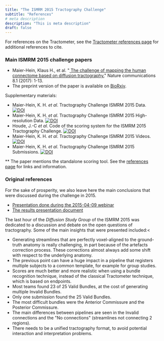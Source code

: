 ```yaml
---
title: "The ISMRM 2015 Tractography Challenge"
subtitle: "References"
# meta description
description: "This is meta description"
draft: false
---
```



For references on the Tractometer, see the <a href="/tractometer/references">Tractometer references page</a> for additional references to cite.

### Main ISMRM 2015 challenge papers

<ul>
    <li> Maier-Hein, Klaus H., et al. "<a href="https://www.nature.com/articles/s41467-017-01285-x?report=reader" target="_blank">
      The challenge of mapping the human connectome based on diffusion tractography.</a>" Nature communications 8.1 (2017): 1-13.</li>
    <li> The preprint version of the paper is available on <a href="http://www.biorxiv.org/content/early/2016/11/21/084137" target="_blank">BioRxiv</a>.</li>
</ul>

Supplementary materials:

<ul>
    <li> Maier-Hein, K. H. <i>et al</i>. Tractography Challenge ISMRM 2015 Data.
      <a href="https://doi.org/10.5281/zenodo.572345"><img src="https://zenodo.org/badge/DOI/10.5281/zenodo.572345.svg" alt="DOI"></a></li>
    <li> Maier-Hein, K. H. <i>et al</i>. Tractography Challenge ISMRM 2015 High-resolution Data.
      <a href="https://doi.org/10.5281/zenodo.579933"><img src="https://zenodo.org/badge/DOI/10.5281/zenodo.579933.svg" alt="DOI"></a></li>
    <li> Houde, J.-C <i>et al</i>. Code of the scoring system for the ISMRM 2015 Tractography Challenge.
      <a href="https://doi.org/10.5281/zenodo.810130"><img src="https://zenodo.org/badge/DOI/10.5281/zenodo.810130.svg" alt="DOI"></a></li>
    <li> Maier-Hein, K. H. <i>et al</i>. Tractography Challenge ISMRM 2015 Videos.
      <a href="https://doi.org/10.5281/zenodo.580067"><img src="https://zenodo.org/badge/DOI/10.5281/zenodo.580067.svg" alt="DOI"></a></li>
    <li> Maier-Hein, K. H. <i>et al</i>. Tractography Challenge ISMRM 2015 Submissions.
      <a href="https://doi.org/10.5281/zenodo.840086"><img src="https://zenodo.org/badge/DOI/10.5281/zenodo.840086.svg" alt="DOI"></a></li>
</ul>


** The paper mentions the standalone scoring tool. See the <a href="tractometer/references">references page</a> for links and information.

### Original references

For the sake of prosperity, we also leave here the main conclusions that were discussed during the challenge in 2015.

<ul>
    <li><a href="{% static 'papers/challenge_webinar_presentation.pdf' %}">Presentation done during the 2015-04-09 webinar</a></li>
    <li><a href="{{ DOWNLOAD_URL }}downloads/ismrm_presentation/Challenge_ResultTractometer_updated_for_pdf_generation.pdf">
  The results presentation document</a> </li>
</ul>

The last hour of the <i>Diffusion Study Group</i> of the ISMRM 2015 was dedicated to a discussion and debate on the open questions of tractography. Some of the main insights that were presented included:<

<ul>
    <li> Generating streamlines that are perfectly voxel-aligned to the ground-truth anatomy is really challenging, in part because of the artefacts correction process. These corrections almost always add some shift with respect to the underlying anatomy.  </li>
    <li> The previous point can have a huge impact in a pipeline that registers multiple subjects to a common template, for example for group studies. </li>
    <li> Scores are much better and more realistic when using a bundle recognition technique, instead of the classical Tractometer technique, which is based on endpoints. </li>
    <li> Most teams found 23 of 25 Valid Bundles, at the cost of generating multiple Invalid Bundles.  </li>
    <li> Only one submission found the 25 Valid Bundles. </li>
    <li> The most difficult bundles were the Anterior Commissure and the Posterior Commissure. </li>
    <li> The main differences between pipelines are seen in the Invalid connections and the "No connections" (streamlines not connecting 2 regions).  </li>
    <li> There needs to be a unified tractography format, to avoid potential interaction and interpretation problems. </li>
  </ul>
